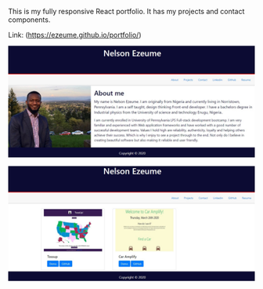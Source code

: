 This is my fully responsive React portfolio.
It has my projects and contact components.


Link: (https://ezeume.github.io/portfolio/)

![Image](readmeImg.jpg)

![Image](readmeImg2.jpg)

